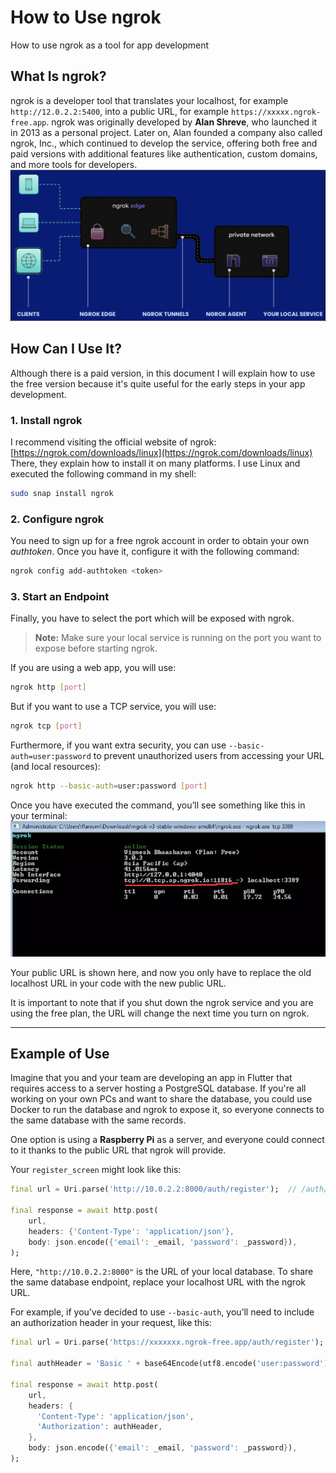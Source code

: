
# **How to Use ngrok**

How to use ngrok as a tool for app development

## **What Is ngrok?**

ngrok is a developer tool that translates your localhost, for example `http://12.0.2.2:5400`, into a public URL, for example `https://xxxxx.ngrok-free.app`. ngrok was originally developed by **Alan Shreve**, who launched it in 2013 as a personal project. Later on, Alan founded a company also called ngrok, Inc., which continued to develop the service, offering both free and paid versions with additional features like authentication, custom domains, and more tools for developers.
![ngrok\_channeling](images/ngrok.png)

## **How Can I Use It?**

Although there is a paid version, in this document I will explain how to use the free version because it's quite useful for the early steps in your app development.

### **1. Install ngrok**

I recommend visiting the official website of ngrok:
[https://ngrok.com/downloads/linux](https://ngrok.com/downloads/linux)
There, they explain how to install it on many platforms. I use Linux and executed the following command in my shell:

```bash
sudo snap install ngrok
```

### **2. Configure ngrok**

You need to sign up for a free ngrok account in order to obtain your own *authtoken*. Once you have it, configure it with the following command:

```bash
ngrok config add-authtoken <token>
```

### **3. Start an Endpoint**

Finally, you have to select the port which will be exposed with ngrok.

> **Note:** Make sure your local service is running on the port you want to expose before starting ngrok.

If you are using a web app, you will use:

```bash
ngrok http [port]
```

But if you want to use a TCP service, you will use:

```bash
ngrok tcp [port]
```

Furthermore, if you want extra security, you can use `--basic-auth=user:password` to prevent unauthorized users from accessing your URL (and local resources):

```bash
ngrok http --basic-auth=user:password [port]
```

Once you have executed the command, you’ll see something like this in your terminal:
![ngrok\_shell](images/ngrok_rcp.jpg)

Your public URL is shown here, and now you only have to replace the old localhost URL in your code with the new public URL.

It is important to note that if you shut down the ngrok service and you are using the free plan, the URL will change the next time you turn on ngrok.

---

## **Example of Use**

Imagine that you and your team are developing an app in Flutter that requires access to a server hosting a PostgreSQL database. If you're all working on your own PCs and want to share the database, you could use Docker to run the database and ngrok to expose it, so everyone connects to the same database with the same records.

One option is using a **Raspberry Pi** as a server, and everyone could connect to it thanks to the public URL that ngrok will provide.

Your `register_screen` might look like this:

```dart
final url = Uri.parse('http://10.0.2.2:8000/auth/register');  // /auth/token if you are in the login screen

final response = await http.post(
    url,
    headers: {'Content-Type': 'application/json'},
    body: json.encode({'email': _email, 'password': _password}),
);
```

Here, `"http://10.0.2.2:8000"` is the URL of your local database. To share the same database endpoint, replace your localhost URL with the ngrok URL.

For example, if you’ve decided to use `--basic-auth`, you’ll need to include an authorization header in your request, like this:

```dart
final url = Uri.parse('https://xxxxxxx.ngrok-free.app/auth/register'); // /auth/token for login_screen

final authHeader = 'Basic ' + base64Encode(utf8.encode('user:password'));

final response = await http.post(
    url,
    headers: {
      'Content-Type': 'application/json',
      'Authorization': authHeader,
    },
    body: json.encode({'email': _email, 'password': _password}),
);
```
